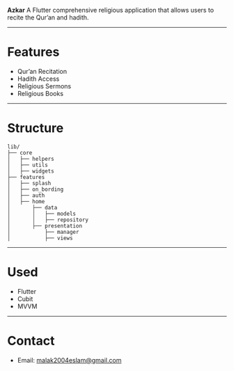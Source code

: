 
**Azkar**
A  Flutter comprehensive religious application
that allows users to recite the Qur’an and hadith.

---

# Features
- Qur’an Recitation
- Hadith Access
- Religious Sermons
- Religious Books
---

# Structure

```
lib/
├── core
│   ├── helpers
│   ├── utils
│   ├── widgets
├── features
│   ├── splash
│   ├── on_bording
│   ├── auth
│   ├── home
│       ├── data
│       │   ├── models
│       │   ├── repository
│       ├── presentation
│           ├── manager
│           ├── views
```

---

# Used
- Flutter 
- Cubit
- MVVM

---



# Contact
- Email: malak2004eslam@gmail.com

